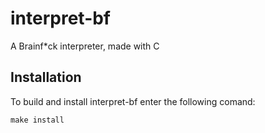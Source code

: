 # interpret-bf
A Brainf*ck interpreter, made with C

## Installation
To build and install interpret-bf enter the following comand:

```make install```

